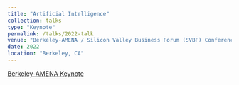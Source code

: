 ```yaml
---
title: "Artificial Intelligence"
collection: talks
type: "Keynote"
permalink: /talks/2022-talk
venue: "Berkeley-AMENA / Silicon Valley Business Forum (SVBF) Conference"
date: 2022
location: "Berkeley, CA"
---
```




<a href="https://github.com/tanyaroosta/tanyaroosta.github.io/blob/master/_talks/Berkeley_keynote_2022.pdf">Berkeley-AMENA Keynote</a>
